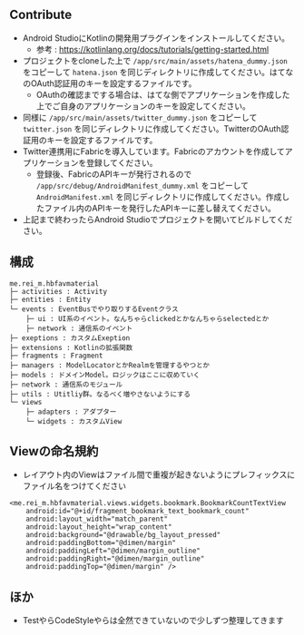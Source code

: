 ## Contribute
- Android StudioにKotlinの開発用プラグインをインストールしてください。
  - 参考 : https://kotlinlang.org/docs/tutorials/getting-started.html
- プロジェクトをcloneした上で `/app/src/main/assets/hatena_dummy.json` をコピーして `hatena.json` を同じディレクトリに作成してください。はてなのOAuth認証用のキーを設定するファイルです。
  - OAuthの確認までする場合は、はてな側でアプリケーションを作成した上でご自身のアプリケーションのキーを設定してください。
- 同様に `/app/src/main/assets/twitter_dummy.json` をコピーして `twitter.json` を同じディレクトリに作成してください。TwitterのOAuth認証用のキーを設定するファイルです。
- Twitter連携用にFabricを導入しています。Fabricのアカウントを作成してアプリケーションを登録してください。
  - 登録後、FabricのAPIキーが発行されるので `/app/src/debug/AndroidManifest_dummy.xml` をコピーして `AndroidManifest.xml` を同じディレクトリに作成してください。作成したファイル内のAPIキーを発行したAPIキーに差し替えてください。
- 上記まで終わったらAndroid Studioでプロジェクトを開いてビルドしてください。

## 構成

```
me.rei_m.hbfavmaterial
├─ activities : Activity
├─ entities : Entity
└─ events : EventBusでやり取りするEventクラス
    ├─ ui : UI系のイベント。なんちゃらclickedとかなんちゃらselectedとか
    ├─ network : 通信系のイベント
├─ exeptions : カスタムExeption
├─ extensions : Kotlinの拡張関数
├─ fragments : Fragment
├─ managers : ModelLocatorとかRealmを管理するやつとか
├─ models : ドメインModel。ロジックはここに収めていく
├─ network : 通信系のモジュール
├─ utils : Utitliy群。なるべく増やさないようにする
└─ views
    ├─ adapters : アダプター
    └─ widgets : カスタムView
```

## Viewの命名規約
- レイアウト内のViewはファイル間で重複が起きないようにプレフィックスにファイル名をつけてください

```
<me.rei_m.hbfavmaterial.views.widgets.bookmark.BookmarkCountTextView
    android:id="@+id/fragment_bookmark_text_bookmark_count"
    android:layout_width="match_parent"
    android:layout_height="wrap_content"
    android:background="@drawable/bg_layout_pressed"
    android:paddingBottom="@dimen/margin"
    android:paddingLeft="@dimen/margin_outline"
    android:paddingRight="@dimen/margin_outline"
    android:paddingTop="@dimen/margin" />
```

## ほか
- TestやらCodeStyleやらは全然できていないので少しずつ整理してきます
